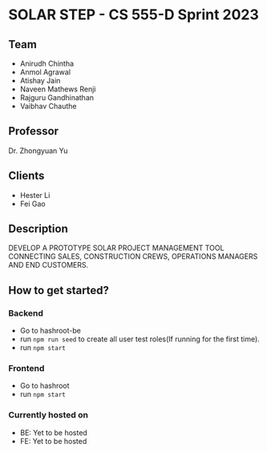 # SOLAR STEP - CS 555-D Sprint 2023

## Team
- Anirudh Chintha
- Anmol Agrawal
- Atishay Jain
- Naveen Mathews Renji
- Rajguru Gandhinathan
- Vaibhav Chauthe

## Professor
Dr. Zhongyuan Yu

## Clients
- Hester Li
- Fei Gao

## Description

DEVELOP A PROTOTYPE SOLAR PROJECT MANAGEMENT TOOL CONNECTING SALES, CONSTRUCTION CREWS, OPERATIONS MANAGERS AND END CUSTOMERS.

## How to get started?

### Backend

- Go to hashroot-be
- run `npm run seed` to create all user test roles(If running for the first time).
- run `npm start`

### Frontend

- Go to hashroot
- run `npm start`

### Currently hosted on

- BE: Yet to be hosted
- FE: Yet to be hosted

